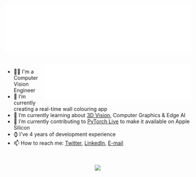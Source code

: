 <!-- <p align="center"><img src="https://github.com/aaronespasa/aaronespasa/blob/main/banner-animated-full-name.gif" /></p> -->

<p align="center"><img src="https://github.com/aaronespasa/aaronespasa/blob/main/header.svg" /></p>

<br/>

<img align="right" src="https://github.com/aaronespasa/aaronespasa/blob/main/coffee.svg" width="400" height="100" />

<ul>
  <li>👨‍💻 I'm a Computer Vision Engineer</li>
  <li>🔭 I’m currently creating a real-time wall colouring app</li>
  <li>🌱 I’m currently learning about <a href="https://link.springer.com/book/10.1007/978-0-387-21779-6">3D Vision</a>, Computer Graphics & Edge AI</li>
  <li>👯 I’m currently contributing to <a href="https://github.com/pytorch/live">PyTorch Live</a> to make it available on Apple Silicon</li>
  <li>⌚️ I've 4 years of development experience</li>
  <li>📫 How to reach me: <a href="https://twitter.com/aaronespasa">Twitter</a>, <a href="https://www.linkedin.com/in/aaronespasa/">LinkedIn</a>, <a href="mailto:aaespasa@gmail.com?subject=[GitHub]%20Source%20Han%20Sans">E-mail</a></li>
</ul>

<br/>

<p align="center"><img height="180em" src="https://github-readme-stats.vercel.app/api?username=aaronespasa&show_icons=true&hide_border=true&&count_private=true&include_all_commits=true&theme=buefy" /></p>

